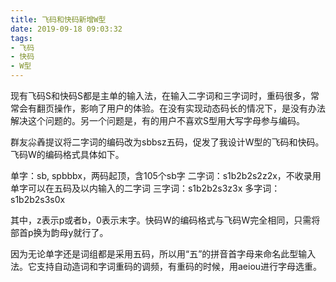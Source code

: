 ```yaml
---
title: 飞码和快码新增W型
date: 2019-09-18 09:03:32
tags:
- 飞码
- 快码
- W型
---
```


现有飞码S和快码S都是主单的输入法，在输入二字词和三字词时，重码很多，常常会有翻页操作，影响了用户的体验。在没有实现动态码长的情况下，是没有办法解决这个问题的。另一个问题是，有的用户不喜欢S型用大写字母参与编码。

<!--more-->

群友尛羴提议将二字词的编码改为sbbsz五码，促发了我设计W型的飞码和快码。飞码W的编码格式具体如下。

单字：sb, spbbbx，两码起顶，含105个sb字
二字词：s1b2b2s2z2x，不收录用单字可以在五码及以内输入的二字词
三字词：s1b2b2s3z3x
多字词：s1b2b2s3s0x

其中，z表示p或者b，0表示末字。快码W的编码格式与飞码W完全相同，只需将部首p换为韵母y就行了。

因为无论单字还是词组都是采用五码，所以用“五”的拼音首字母来命名此型输入法。它支持自动造词和字词重码的调频，有重码的时候，用aeiou进行字母选重。
